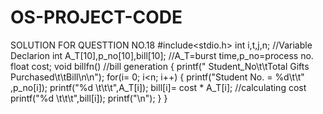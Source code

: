 # OS-PROJECT-CODE
SOLUTION FOR QUESTTION NO.18
#include<stdio.h>
   int i,t,j,n; //Variable Declarion
   int A_T[10],p_no[10],bill[10];  //A_T=burst time,p_no=process no.
   float cost;
void billfn()           //bill generation
   {
     printf(" Student_No\t\tTotal Gifts Purchased\t\tBill\n\n");
         for(i= 0; i<n; i++)
             {
                  printf("Student No. = %d\t\t" ,p_no[i]);
                  printf("%d \t\t\t",A_T[i]);
                  bill[i]= cost * A_T[i];     //calculating cost
                  printf("%d \t\t\t",bill[i]);
                printf("\n");
              }
    }
